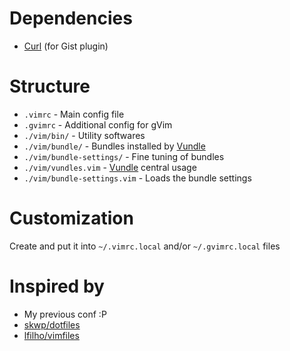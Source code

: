 Dependencies
=========
- [Curl](http://curl.haxx.se/) (for Gist plugin)

Structure
=========
- `.vimrc` - Main config file
- `.gvimrc` - Additional config for gVim
- `./vim/bin/` - Utility softwares
- `./vim/bundle/` - Bundles installed by [Vundle](https://github.com/gmarik/vundle)
- `./vim/bundle-settings/` - Fine tuning of bundles
- `./vim/vundles.vim` - [Vundle](https://github.com/gmarik/vundle) central usage
- `./vim/bundle-settings.vim` - Loads the bundle settings

Customization
=========
Create and put it into `~/.vimrc.local` and/or `~/.gvimrc.local` files

Inspired by
=========
- My previous conf :P
- [skwp/dotfiles](https://github.com/skwp/dotfiles/)
- [lfilho/vimfiles](https://github.com/lfilho/vimfiles/)
